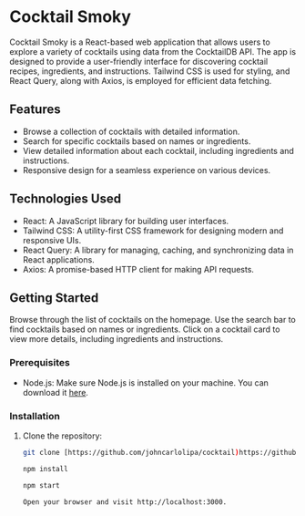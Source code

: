# Cocktail Smoky 

Cocktail Smoky is a React-based web application that allows users to explore a variety of cocktails using data from the CocktailDB API. The app is designed to provide a user-friendly interface for discovering cocktail recipes, ingredients, and instructions. Tailwind CSS is used for styling, and React Query, along with Axios, is employed for efficient data fetching.

## Features

- Browse a collection of cocktails with detailed information.
- Search for specific cocktails based on names or ingredients.
- View detailed information about each cocktail, including ingredients and instructions.
- Responsive design for a seamless experience on various devices.

## Technologies Used

- React: A JavaScript library for building user interfaces.
- Tailwind CSS: A utility-first CSS framework for designing modern and responsive UIs.
- React Query: A library for managing, caching, and synchronizing data in React applications.
- Axios: A promise-based HTTP client for making API requests.

## Getting Started

Browse through the list of cocktails on the homepage.
Use the search bar to find cocktails based on names or ingredients.
Click on a cocktail card to view more details, including ingredients and instructions.

### Prerequisites

- Node.js: Make sure Node.js is installed on your machine. You can download it [here](https://nodejs.org/).

### Installation

1. Clone the repository:

   ```bash
   git clone [https://github.com/johncarlolipa/cocktail)https://github.com/johncarlolipa/cocktail]

   npm install

   npm start

   Open your browser and visit http://localhost:3000.

